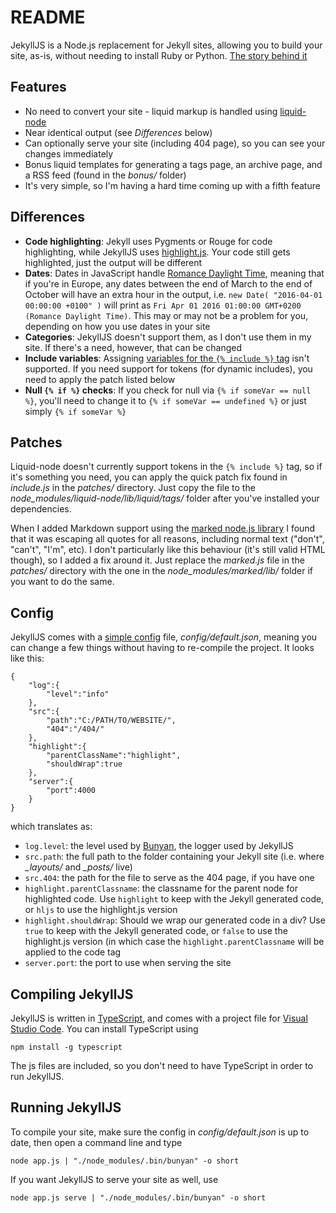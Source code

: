 # README #

JekyllJS is a Node.js replacement for Jekyll sites, allowing you to build your site, as-is, without needing to install Ruby or Python. [The story behind it](http://divillysausages.com/2016/01/24/leaving-jekyll-behind/)

## Features ##

- No need to convert your site - liquid markup is handled using [liquid-node](https://github.com/sirlantis/liquid-node)
- Near identical output (see *Differences* below)
- Can optionally serve your site (including 404 page), so you can see your changes immediately
- Bonus liquid templates for generating a tags page, an archive page, and a RSS feed (found in the *bonus/* folder)
- It's very simple, so I'm having a hard time coming up with a fifth feature

## Differences ##

- **Code highlighting**: Jekyll uses Pygments or Rouge for code highlighting, while JekyllJS uses [highlight.js](https://highlightjs.org/). Your code still gets highlighted, just the output will be different
- **Dates**: Dates in JavaScript handle [Romance Daylight Time](https://en.wikipedia.org/wiki/Central_European_Time), meaning that if you're in Europe, any dates between the end of March to the end of October will have an extra hour in the output, i.e. `new Date( "2016-04-01 00:00:00 +0100" )` will print as `Fri Apr 01 2016 01:00:00 GMT+0200 (Romance Daylight Time)`. This may or may not be a problem for you, depending on how you use dates in your site
- **Categories**: JekyllJS doesn't support them, as I don't use them in my site. If there's a need, however, that can be changed
- **Include variables**: Assigning [variables for the `{% include %}` tag](http://jekyllrb.com/docs/templates/#includes) isn't supported. If you need support for tokens (for dynamic includes), you need to apply the patch listed below
- **Null `{% if %}` checks**: If you check for null via `{% if someVar == null %}`, you'll need to change it to `{% if someVar == undefined %}` or just simply `{% if someVar %}`

## Patches ##

Liquid-node doesn't currently support tokens in the `{% include %}` tag, so if it's something you need, you can apply the quick patch fix found in *include.js* in the *patches/* directory. Just copy the file to the *node_modules/liquid-node/lib/liquid/tags/* folder after you've installed your dependencies.

When I added Markdown support using the [marked node.js library](https://github.com/chjj/marked) I found that it was escaping all quotes for all reasons, including normal text ("don't", "can't", "I'm", etc). I don't particularly like this behaviour (it's still valid HTML though), so I added a fix around it. Just replace the *marked.js* file in the *patches/* directory with the one in the *node_modules/marked/lib/* folder if you want to do the same.

## Config ##

JekyllJS comes with a [simple config](https://github.com/lorenwest/node-config) file, *config/default.json*, meaning you can change a few things without having to re-compile the project. It looks like this:

```
{
	"log":{
		"level":"info"
	},
	"src":{
		"path":"C:/PATH/TO/WEBSITE/",
		"404":"/404/"
	},
	"highlight":{
		"parentClassName":"highlight",
		"shouldWrap":true
	},
	"server":{
		"port":4000
	}
}
```

which translates as:

- `log.level`: the level used by [Bunyan](https://github.com/trentm/node-bunyan), the logger used by JekyllJS
- `src.path`: the full path to the folder containing your Jekyll site (i.e. where *_layouts/* and *_posts/* live)
- `src.404`: the path for the file to serve as the 404 page, if you have one
- `highlight.parentClassname`: the classname for the parent node for highlighted code. Use `highlight` to keep with the Jekyll generated code, or `hljs` to use the highlight.js version
- `highlight.shouldWrap`: Should we wrap our generated code in a div? Use `true` to keep with the Jekyll generated code, or `false` to use the highlight.js version (in which case the `highlight.parentClassname` will be applied to the code tag
- `server.port`: the port to use when serving the site

## Compiling JekyllJS ##

JekyllJS is written in [TypeScript](http://www.typescriptlang.org/), and comes with a project file for [Visual Studio Code](https://code.visualstudio.com/). You can install TypeScript using 

```npm install -g typescript```

The js files are included, so you don't need to have TypeScript in order to run JekyllJS.

## Running JekyllJS ##

To compile your site, make sure the config in *config/default.json* is up to date, then open a command line and type

```node app.js | "./node_modules/.bin/bunyan" -o short```

If you want JekyllJS to serve your site as well, use

```node app.js serve | "./node_modules/.bin/bunyan" -o short```